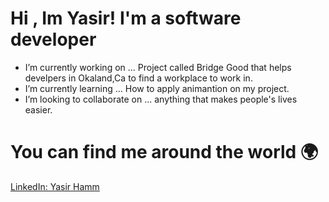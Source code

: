 
<h1 style={"color:red"}>Hi , Im Yasir! I'm a software developer</h1>

- I’m currently working on ... Project called Bridge Good that helps develpers in Okaland,Ca to find a workplace to work in.
- I’m currently learning ... How to apply animantion on my project.
- I’m looking to collaborate on ... anything that makes people's lives easier.
# You can find me around the world 🌍
<a href="">LinkedIn: Yasir Hamm </a>
